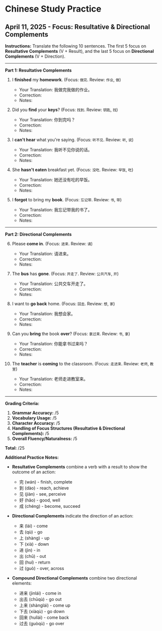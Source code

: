 # Chinese Study Practice
## April 11, 2025 - Focus: Resultative & Directional Complements

**Instructions:** Translate the following 10 sentences. The first 5 focus on **Resultative Complements** (V + Result), and the last 5 focus on **Directional Complements** (V + Direction).

---

**Part 1: Resultative Complements**

1. I **finished** my **homework**. (Focus: `做完`. Review: `作业`, `做`)
   * Your Translation: 我做完我做的作业。
   * Correction:
   * Notes:

2. Did you **find** your **keys**? (Focus: `找到`. Review: `钥匙`, `找`)
   * Your Translation: 你到完吗？
   * Correction:
   * Notes:

3. I **can't hear** what you're saying. (Focus: `听不见`. Review: `听`, `说`)
   * Your Translation: 我听不见你说的话。
   * Correction:
   * Notes:

4. She **hasn't eaten** breakfast yet. (Focus: `没吃`. Review: `早饭`, `吃`)
   * Your Translation: 她还没有吃的早饭。
   * Correction:
   * Notes:

5. I **forgot** to bring my **book**. (Focus: `忘记带`. Review: `书`, `带`)
   * Your Translation: 我忘记带我的书了。
   * Correction:
   * Notes:

---

**Part 2: Directional Complements**

6. Please **come in**. (Focus: `进来`. Review: `请`)
   * Your Translation: 请进来。
   * Correction:
   * Notes:

7. The **bus** has **gone**. (Focus: `开走了`. Review: `公共汽车`, `开`)
   * Your Translation: 公共交车开走了。
   * Correction:
   * Notes:

8. I want to **go back** home. (Focus: `回去`. Review: `想`, `家`)
   * Your Translation: 我想会家。
   * Correction:
   * Notes:

9. Can you **bring** the book **over**? (Focus: `拿过来`. Review: `书`, `拿`)
   * Your Translation: 你能拿书过来吗？
   * Correction:
   * Notes:

10. The **teacher** is **coming** to the classroom. (Focus: `走进来`. Review: `老师`, `教室`)
    * Your Translation: 老师走进教室来。
    * Correction: 
    * Notes:

---

**Grading Criteria:**

1. **Grammar Accuracy:** /5
2. **Vocabulary Usage:** /5
3. **Character Accuracy:** /5
4. **Handling of Focus Structures (Resultative & Directional Complements):** /5
5. **Overall Fluency/Naturalness:** /5

**Total:** /25 

**Additional Practice Notes:**

* **Resultative Complements** combine a verb with a result to show the outcome of an action:
  * 完 (wán) - finish, complete
  * 到 (dào) - reach, achieve
  * 见 (jiàn) - see, perceive
  * 好 (hǎo) - good, well
  * 成 (chéng) - become, succeed

* **Directional Complements** indicate the direction of an action:
  * 来 (lái) - come
  * 去 (qù) - go
  * 上 (shàng) - up
  * 下 (xià) - down
  * 进 (jìn) - in
  * 出 (chū) - out
  * 回 (huí) - return
  * 过 (guò) - over, across

* **Compound Directional Complements** combine two directional elements:
  * 进来 (jìnlái) - come in
  * 出去 (chūqù) - go out
  * 上来 (shànglái) - come up
  * 下去 (xiàqù) - go down
  * 回来 (huílái) - come back
  * 过去 (guòqù) - go over 
